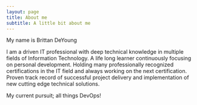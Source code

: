 ```yaml
---
layout: page
title: About me
subtitle: A little bit about me
---
```


My name is Brittan DeYoung

I am a driven IT professional with deep technical knowledge in multiple fields of Information Technology. A life long learner continuously focusing on personal development. Holding many professionally recognized certifications in the IT field and always working on the next certification. Proven track record of successful project delivery and implementation of new cutting edge technical solutions.

My current pursuit; all things DevOps! 

<div data-iframe-width="150" data-iframe-height="270" data-share-badge-id="dc0e2e54-ca87-431e-8ae8-08eb4c5d6df7" data-share-badge-host="https://www.youracclaim.com"></div>
<div data-iframe-width="150" data-iframe-height="270" data-share-badge-id="3d7e5678-3398-4c66-aa18-3e96252a5c72" data-share-badge-host="https://www.youracclaim.com"></div>
<div data-iframe-width="150" data-iframe-height="270" data-share-badge-id="ec26eaf9-b73d-48ce-aab3-fa5431a69594" data-share-badge-host="https://www.youracclaim.com"></div><script type="text/javascript" async src="//cdn.youracclaim.com/assets/utilities/embed.js"></script>
